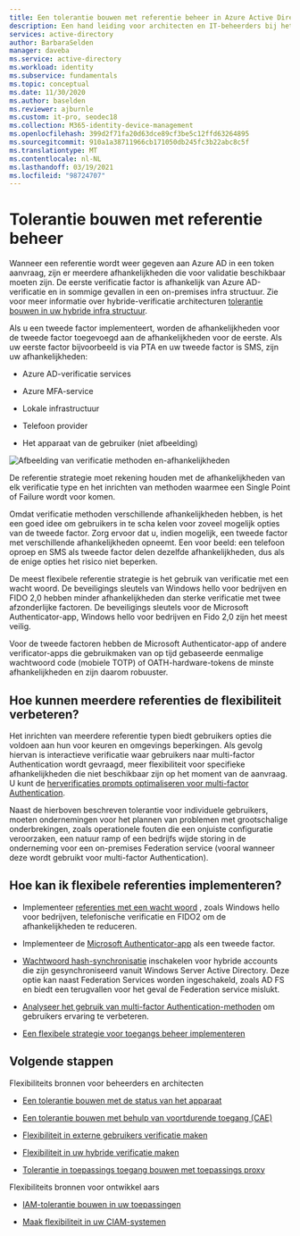 ```yaml
---
title: Een tolerantie bouwen met referentie beheer in Azure Active Directory
description: Een hand leiding voor architecten en IT-beheerders bij het bouwen van een flexibele referentie strategie.
services: active-directory
author: BarbaraSelden
manager: daveba
ms.service: active-directory
ms.workload: identity
ms.subservice: fundamentals
ms.topic: conceptual
ms.date: 11/30/2020
ms.author: baselden
ms.reviewer: ajburnle
ms.custom: it-pro, seodec18
ms.collection: M365-identity-device-management
ms.openlocfilehash: 399d2f71fa20d63dce89cf3be5c12ffd63264895
ms.sourcegitcommit: 910a1a38711966cb171050db245fc3b22abc8c5f
ms.translationtype: MT
ms.contentlocale: nl-NL
ms.lasthandoff: 03/19/2021
ms.locfileid: "98724707"
---
```

# <a name="build-resilience-with-credential-management"></a>Tolerantie bouwen met referentie beheer

Wanneer een referentie wordt weer gegeven aan Azure AD in een token aanvraag, zijn er meerdere afhankelijkheden die voor validatie beschikbaar moeten zijn. De eerste verificatie factor is afhankelijk van Azure AD-verificatie en in sommige gevallen in een on-premises infra structuur. Zie voor meer informatie over hybride-verificatie architecturen [tolerantie bouwen in uw hybride infra structuur](resilience-in-hybrid.md). 

Als u een tweede factor implementeert, worden de afhankelijkheden voor de tweede factor toegevoegd aan de afhankelijkheden voor de eerste. Als uw eerste factor bijvoorbeeld is via PTA en uw tweede factor is SMS, zijn uw afhankelijkheden:

* Azure AD-verificatie services

* Azure MFA-service

* Lokale infrastructuur

* Telefoon provider

* Het apparaat van de gebruiker (niet afbeelding)

 
![Afbeelding van verificatie methoden en-afhankelijkheden](./media/resilience-in-credentials/admin-resilience-credentials.png)

De referentie strategie moet rekening houden met de afhankelijkheden van elk verificatie type en het inrichten van methoden waarmee een Single Point of Failure wordt voor komen. 

Omdat verificatie methoden verschillende afhankelijkheden hebben, is het een goed idee om gebruikers in te scha kelen voor zoveel mogelijk opties van de tweede factor. Zorg ervoor dat u, indien mogelijk, een tweede factor met verschillende afhankelijkheden opneemt. Een voor beeld: een telefoon oproep en SMS als tweede factor delen dezelfde afhankelijkheden, dus als de enige opties het risico niet beperken.

De meest flexibele referentie strategie is het gebruik van verificatie met een wacht woord. De beveiligings sleutels van Windows hello voor bedrijven en FIDO 2,0 hebben minder afhankelijkheden dan sterke verificatie met twee afzonderlijke factoren. De beveiligings sleutels voor de Microsoft Authenticator-app, Windows hello voor bedrijven en Fido 2,0 zijn het meest veilig. 

Voor de tweede factoren hebben de Microsoft Authenticator-app of andere verificator-apps die gebruikmaken van op tijd gebaseerde eenmalige wachtwoord code (mobiele TOTP) of OATH-hardware-tokens de minste afhankelijkheden en zijn daarom robuuster.

## <a name="how-do-multiple-credentials-help-resilience"></a>Hoe kunnen meerdere referenties de flexibiliteit verbeteren?

Het inrichten van meerdere referentie typen biedt gebruikers opties die voldoen aan hun voor keuren en omgevings beperkingen. Als gevolg hiervan is interactieve verificatie waar gebruikers naar multi-factor Authentication wordt gevraagd, meer flexibiliteit voor specifieke afhankelijkheden die niet beschikbaar zijn op het moment van de aanvraag. U kunt de [herverificaties prompts optimaliseren voor multi-factor Authentication](../authentication/concepts-azure-multi-factor-authentication-prompts-session-lifetime.md).

Naast de hierboven beschreven tolerantie voor individuele gebruikers, moeten ondernemingen voor het plannen van problemen met grootschalige onderbrekingen, zoals operationele fouten die een onjuiste configuratie veroorzaken, een natuur ramp of een bedrijfs wijde storing in de onderneming voor een on-premises Federation service (vooral wanneer deze wordt gebruikt voor multi-factor Authentication). 

## <a name="how-do-i-implement-resilient-credentials"></a>Hoe kan ik flexibele referenties implementeren?

* Implementeer [referenties met een wacht woord](../authentication/howto-authentication-passwordless-deployment.md) , zoals Windows hello voor bedrijven, telefonische verificatie en FIDO2 om de afhankelijkheden te reduceren.

* Implementeer de [Microsoft Authenticator-app](../user-help/user-help-auth-app-overview.md) als een tweede factor.

* [Wachtwoord hash-synchronisatie](../hybrid/whatis-phs.md) inschakelen voor hybride accounts die zijn gesynchroniseerd vanuit Windows Server Active Directory. Deze optie kan naast Federation Services worden ingeschakeld, zoals AD FS en biedt een terugvallen voor het geval de Federation service mislukt.

* [Analyseer het gebruik van multi-factor Authentication-methoden](/samples/azure-samples/azure-mfa-authentication-method-analysis/azure-mfa-authentication-method-analysis/) om gebruikers ervaring te verbeteren.

* [Een flexibele strategie voor toegangs beheer implementeren](../authentication/concept-resilient-controls.md)

## <a name="next-steps"></a>Volgende stappen
Flexibiliteits bronnen voor beheerders en architecten
 
* [Een tolerantie bouwen met de status van het apparaat](resilience-with-device-states.md)

* [Een tolerantie bouwen met behulp van voortdurende toegang (CAE)](resilience-with-continuous-access-evaluation.md)

* [Flexibiliteit in externe gebruikers verificatie maken](resilience-b2b-authentication.md)

* [Flexibiliteit in uw hybride verificatie maken](resilience-in-hybrid.md)

* [Tolerantie in toepassings toegang bouwen met toepassings proxy](resilience-on-premises-access.md)

Flexibiliteits bronnen voor ontwikkel aars

* [IAM-tolerantie bouwen in uw toepassingen](resilience-app-development-overview.md)

* [Maak flexibiliteit in uw CIAM-systemen](resilience-b2c.md)